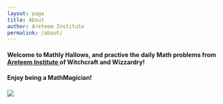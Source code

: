 ```yaml
---
layout: page
title: About
author: Areteem Institute
permalink: /about/
---
```


<h4>Welcome to Mathly Hallows, and practive the daily Math problems from <a href="http://www.areteem.org"> Areteem Institute </a> of Witchcraft and Wizzardry! </h4>
<p/>
<h4>Enjoy being a MathMagician!<h4>

<img src="../r/Areteem.JPG" align="middle"/>
